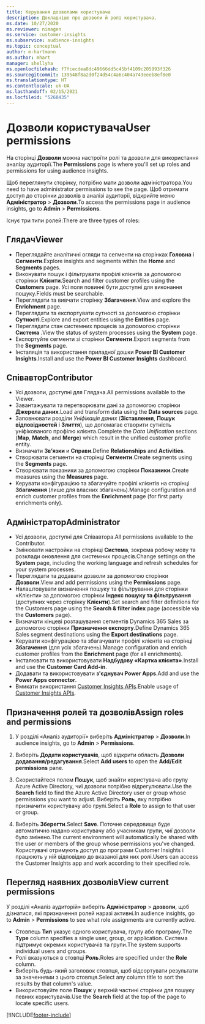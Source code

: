 ```yaml
---
title: Керування дозволами користувача
description: Докладніше про дозволи й ролі користувача.
ms.date: 10/27/2020
ms.reviewer: nimagen
ms.service: customer-insights
ms.subservice: audience-insights
ms.topic: conceptual
author: m-hartmann
ms.author: mhart
manager: shellyha
ms.openlocfilehash: f7fcecdea8dc49666dd5c45bf4109c205993f326
ms.sourcegitcommit: 139548f8a2d0f24d54c4a6c404a743eeeb8ef8e0
ms.translationtype: HT
ms.contentlocale: uk-UA
ms.lasthandoff: 02/15/2021
ms.locfileid: "5268435"
---
```

# <a name="user-permissions"></a><span data-ttu-id="bf890-103">Дозволи користувача</span><span class="sxs-lookup"><span data-stu-id="bf890-103">User permissions</span></span>

<span data-ttu-id="bf890-104">На сторінці **Дозволи** можна настроїти ролі та дозволи для використання аналізу аудиторії.</span><span class="sxs-lookup"><span data-stu-id="bf890-104">The **Permissions** page is where you'll set up roles and permissions for using audience insights.</span></span>

<span data-ttu-id="bf890-105">Щоб переглянути сторінку, потрібно мати дозволи адміністратора.</span><span class="sxs-lookup"><span data-stu-id="bf890-105">You need to have administrator permissions to see the page.</span></span> <span data-ttu-id="bf890-106">Щоб отримати доступ до сторінки дозволів в аналізі аудиторії, відкрийте меню **Адміністратор** > **Дозволи**.</span><span class="sxs-lookup"><span data-stu-id="bf890-106">To access the permissions page in audience insights, go to **Admin** > **Permissions**.</span></span>

<span data-ttu-id="bf890-107">Існує три типи ролей:</span><span class="sxs-lookup"><span data-stu-id="bf890-107">There are three types of roles:</span></span>

## <a name="viewer"></a><span data-ttu-id="bf890-108">Глядач</span><span class="sxs-lookup"><span data-stu-id="bf890-108">Viewer</span></span>

- <span data-ttu-id="bf890-109">Переглядайте аналітичні огляди та сегменти на сторінках **Головна** і **Сегменти**.</span><span class="sxs-lookup"><span data-stu-id="bf890-109">Explore insights and segments within the **Home** and **Segments** pages.</span></span>
- <span data-ttu-id="bf890-110">Виконувати пошук і фільтрувати профілі клієнтів за допомогою сторінки **Клієнти**.</span><span class="sxs-lookup"><span data-stu-id="bf890-110">Search and filter customer profiles using the **Customers** page.</span></span> <span data-ttu-id="bf890-111">Усі поля повинні бути доступні для виконання пошуку.</span><span class="sxs-lookup"><span data-stu-id="bf890-111">Fields must be searchable.</span></span>
- <span data-ttu-id="bf890-112">Переглядати та вивчати сторінку **Збагачення**.</span><span class="sxs-lookup"><span data-stu-id="bf890-112">View and explore the **Enrichment** page.</span></span>
- <span data-ttu-id="bf890-113">Переглядати та експортувати сутності за допомогою сторінки **Сутності**.</span><span class="sxs-lookup"><span data-stu-id="bf890-113">Explore and export entities using the **Entities** page.</span></span>
- <span data-ttu-id="bf890-114">Переглядати стан системних процесів за допомогою сторінки **Система** .</span><span class="sxs-lookup"><span data-stu-id="bf890-114">View the status of system processes  using the **System** page.</span></span>
- <span data-ttu-id="bf890-115">Експортуйте сегменти зі сторінки **Сегменти**.</span><span class="sxs-lookup"><span data-stu-id="bf890-115">Export segments from the **Segments** page.</span></span>
- <span data-ttu-id="bf890-116">Інсталяція та використання приладної дошки **Power BI Customer Insights**.</span><span class="sxs-lookup"><span data-stu-id="bf890-116">Install and use the **Power BI Customer Insights** dashboard.</span></span>

## <a name="contributor"></a><span data-ttu-id="bf890-117">Співавтор</span><span class="sxs-lookup"><span data-stu-id="bf890-117">Contributor</span></span>

- <span data-ttu-id="bf890-118">Усі дозволи, доступні для Глядача.</span><span class="sxs-lookup"><span data-stu-id="bf890-118">All permissions available to the Viewer.</span></span>
- <span data-ttu-id="bf890-119">Завантажувати та перетворювати дані за допомогою сторінки **Джерела даних**.</span><span class="sxs-lookup"><span data-stu-id="bf890-119">Load and transform data using the **Data sources** page.</span></span>
- <span data-ttu-id="bf890-120">Заповнювати розділи *Уніфікація даних* (**Зіставлення**, **Пошук відповідностей** і **Злиття**), що допомагає створити сутність уніфікованого профілю клієнта.</span><span class="sxs-lookup"><span data-stu-id="bf890-120">Complete the *Data Unification* sections (**Map**, **Match**, and **Merge**) which result in the unified customer profile entity.</span></span>
- <span data-ttu-id="bf890-121">Визначати **Зв’язки** и **Справи**.</span><span class="sxs-lookup"><span data-stu-id="bf890-121">Define **Relationships** and **Activities**.</span></span>
- <span data-ttu-id="bf890-122">Створювати сегменти на сторінці **Сегменти**.</span><span class="sxs-lookup"><span data-stu-id="bf890-122">Create segments using the **Segments** page.</span></span>
- <span data-ttu-id="bf890-123">Створювати показники за допомогою сторінки **Показники**.</span><span class="sxs-lookup"><span data-stu-id="bf890-123">Create measures using the **Measures** page.</span></span>
- <span data-ttu-id="bf890-124">Керувати конфігурацією та збагачуйте профілі клієнтів на сторінці **Збагачення** (лише для власних збагачень).</span><span class="sxs-lookup"><span data-stu-id="bf890-124">Manage configuration and enrich customer profiles from the **Enrichment** page (for first party enrichments only).</span></span>

## <a name="administrator"></a><span data-ttu-id="bf890-125">Адміністратор</span><span class="sxs-lookup"><span data-stu-id="bf890-125">Administrator</span></span>

- <span data-ttu-id="bf890-126">Усі дозволи, доступні для Співавтора.</span><span class="sxs-lookup"><span data-stu-id="bf890-126">All permissions available to the Contributor.</span></span>
- <span data-ttu-id="bf890-127">Змінювати настройки на сторінці **Система**, зокрема робочу мову та розклади оновлення для системних процесів.</span><span class="sxs-lookup"><span data-stu-id="bf890-127">Change settings on the **System** page, including the working language and refresh schedules for your system processes.</span></span>
- <span data-ttu-id="bf890-128">Переглядати та додавати дозволи за допомогою сторінки **Дозволи**.</span><span class="sxs-lookup"><span data-stu-id="bf890-128">View and add permissions using the **Permissions** page.</span></span>
- <span data-ttu-id="bf890-129">Налаштовувати визначення пошуку та фільтрування для сторінки «Клієнти» за допомогою сторінки **Індекс пошуку та фільтрування** (доступних через сторінку **Клієнти**).</span><span class="sxs-lookup"><span data-stu-id="bf890-129">Set search and filter definitions for the Customers page using the **Search & filter index** page (accessible via the **Customers** page).</span></span>
- <span data-ttu-id="bf890-130">Визначати кінцеві розташування сегментів Dynamics 365 Sales за допомогою сторінки **Призначення експорту**.</span><span class="sxs-lookup"><span data-stu-id="bf890-130">Define Dynamics 365 Sales segment destinations using the **Export destinations** page.</span></span>
- <span data-ttu-id="bf890-131">Керувати конфігурацією та збагачувати профілі клієнтів на сторінці **Збагачення** (для усіх збагачень).</span><span class="sxs-lookup"><span data-stu-id="bf890-131">Manage configuration and enrich customer profiles from the **Enrichment** page (for all enrichments).</span></span>
- <span data-ttu-id="bf890-132">Інсталювати та використовувати **Надбудову «Картка клієнта»**.</span><span class="sxs-lookup"><span data-stu-id="bf890-132">Install and use the **Customer Card Add-in**.</span></span>
- <span data-ttu-id="bf890-133">Додавати та використовувати **з'єднувач Power Apps**.</span><span class="sxs-lookup"><span data-stu-id="bf890-133">Add and use the **Power Apps connector**.</span></span>
- <span data-ttu-id="bf890-134">Вмикати використання [Customer Insights APIs](apis.md).</span><span class="sxs-lookup"><span data-stu-id="bf890-134">Enable usage of [Customer Insights APIs](apis.md).</span></span>

## <a name="assign-roles-and-permissions"></a><span data-ttu-id="bf890-135">Призначення ролей та дозволів</span><span class="sxs-lookup"><span data-stu-id="bf890-135">Assign roles and permissions</span></span>

1. <span data-ttu-id="bf890-136">У розділі «Аналіз аудиторії» виберіть **Адміністратор** > **Дозволи**.</span><span class="sxs-lookup"><span data-stu-id="bf890-136">In audience insights, go to **Admin** > **Permissions**.</span></span>

1. <span data-ttu-id="bf890-137">Виберіть **Додати користувачів**, щоб відкрити область **Дозволи додавання/редагування**.</span><span class="sxs-lookup"><span data-stu-id="bf890-137">Select **Add users** to open the **Add/Edit permissions** pane.</span></span>

1. <span data-ttu-id="bf890-138">Скористайтеся полем **Пошук**, щоб знайти користувача або групу Azure Active Directory, чиї дозволи потрібно відрегулювати.</span><span class="sxs-lookup"><span data-stu-id="bf890-138">Use the **Search** field to find the Azure Active Directory user or group whose permissions you want to adjust.</span></span> <span data-ttu-id="bf890-139">Виберіть **Роль**, яку потрібно призначити користувачу або групі.</span><span class="sxs-lookup"><span data-stu-id="bf890-139">Select a **Role** to assign to that user or group.</span></span>

1. <span data-ttu-id="bf890-140">Виберіть **Зберегти**.</span><span class="sxs-lookup"><span data-stu-id="bf890-140">Select **Save**.</span></span> <span data-ttu-id="bf890-141">Поточне середовище буде автоматично надано користувачу або учасникам групи, чиї дозволи було змінено.</span><span class="sxs-lookup"><span data-stu-id="bf890-141">The current environment will automatically be shared with the user or members of the group whose permissions you've changed.</span></span> <span data-ttu-id="bf890-142">Користувачі отримують доступ до програми Customer Insights і працюють у ній відповідно до вказаної для них ролі.</span><span class="sxs-lookup"><span data-stu-id="bf890-142">Users can access the Customer Insights app and work according to their specified role.</span></span>

## <a name="view-current-permissions"></a><span data-ttu-id="bf890-143">Перегляд наявних дозволів</span><span class="sxs-lookup"><span data-stu-id="bf890-143">View current permissions</span></span>

<span data-ttu-id="bf890-144">У розділі «Аналіз аудиторій» виберіть **Адміністратор** > **дозволи**, щоб дізнатися, які призначення ролей наразі активні.</span><span class="sxs-lookup"><span data-stu-id="bf890-144">In audience insights, go to **Admin** > **Permissions** to see what role assignments are currently active.</span></span>

- <span data-ttu-id="bf890-145">Стовпець **Тип** указує одного користувача, групу або програму.</span><span class="sxs-lookup"><span data-stu-id="bf890-145">The **Type** column specifies a single user, group, or application.</span></span> <span data-ttu-id="bf890-146">Система підтримує окремих користувачів та групи.</span><span class="sxs-lookup"><span data-stu-id="bf890-146">The system supports individual users and groups.</span></span>
- <span data-ttu-id="bf890-147">Ролі вказуються в стовпці **Роль**.</span><span class="sxs-lookup"><span data-stu-id="bf890-147">Roles are specified under the **Role** column.</span></span>
- <span data-ttu-id="bf890-148">Виберіть будь-який заголовок стовпця, щоб відсортувати результати за значеннями з цього стовпця.</span><span class="sxs-lookup"><span data-stu-id="bf890-148">Select any column title to sort the results by that column's value.</span></span>
- <span data-ttu-id="bf890-149">Використовуйте поле **Пошук** у верхній частині сторінки для пошуку певних користувачів.</span><span class="sxs-lookup"><span data-stu-id="bf890-149">Use the **Search** field at the top of the page to locate specific users.</span></span>


[!INCLUDE[footer-include](../includes/footer-banner.md)]